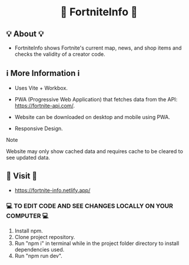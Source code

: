 # <h1 align="center">📖 FortniteInfo 📖</h1>

## 💡 About 💡
- FortniteInfo shows Fortnite's current map, news, and shop items and checks the validity of a creator code.

## ℹ️ More Information ℹ️

- Uses Vite + Workbox.

- PWA (Progressive Web Application) that fetches data from the API: https://fortnite-api.com/.

- Website can be downloaded on desktop and mobile using PWA.

- Responsive Design.

> [!NOTE]
> Website may only show cached data and requires cache to be cleared to see updated data.

## 🔗 Visit 🔗
- https://fortnite-info.netlify.app/

### 💻 TO EDIT CODE AND SEE CHANGES LOCALLY ON YOUR COMPUTER 💻

1. Install npm.
2. Clone project repository.
3. Run "npm i" in terminal while in the project folder directory to install dependencies used.
4. Run "npm run dev".
